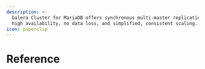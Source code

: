 ```yaml
---
description: >-
  Galera Cluster for MariaDB offers synchronous multi-master replication with
  high availability, no data loss, and simplified, consistent scaling.
icon: paperclip
---
```


# Reference

